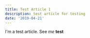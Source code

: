 ```yaml
---
title: Test Article 1
description: test article for testing
date: '2019-04-21'
---
```

I'm a test article. See _me_ **test**
